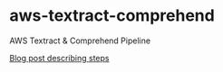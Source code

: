 # aws-textract-comprehend
AWS Textract &amp; Comprehend Pipeline

[Blog post describing steps](https://www.troydieter.com/post/aws-textract/)